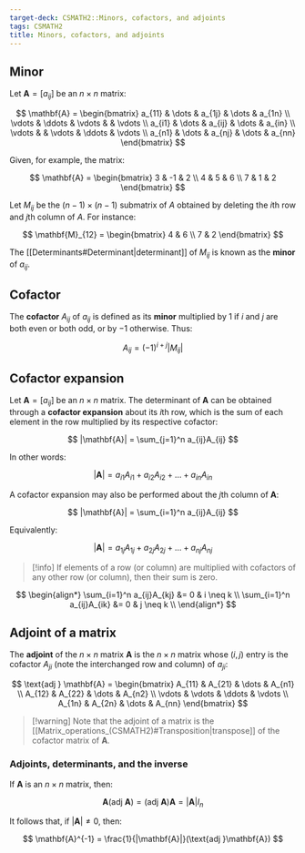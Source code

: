 ```yaml
---
target-deck: CSMATH2::Minors, cofactors, and adjoints
tags: CSMATH2
title: Minors, cofactors, and adjoints
---
```


## Minor

Let $\mathbf{A} = [a_{ij}]$ be an $n \times n$ matrix:

$$
\mathbf{A} = \begin{bmatrix}
a_{11} & \dots & a_{1j} & \dots & a_{1n} \\
\vdots & \ddots & \vdots & & \vdots \\
a_{i1} & \dots & a_{ij} & \dots & a_{in} \\
\vdots & & \vdots & \ddots & \vdots \\
a_{n1} & \dots & a_{nj} & \dots & a_{nn}
\end{bmatrix}
$$

Given, for example, the matrix:

$$
\mathbf{A} = \begin{bmatrix}
3 & -1 & 2 \\
4 & 5 & 6 \\
7 & 1 & 2
\end{bmatrix}
$$

Let $M_{ij}$ be the $(n-1) \times (n-1)$ submatrix of $A$ obtained by deleting the $i$th row and $j$th column of $A$. For instance:

$$
\mathbf{M}_{12} = \begin{bmatrix}
4 & 6 \\
7 & 2
\end{bmatrix}
$$

The [[Determinants#Determinant|determinant]] of $M_{ij}$ is known as the **minor** of $a_{ij}$.

<!--ID: 1717416538911-->

## Cofactor

The **cofactor** $A_{ij}$ of $a_{ij}$ is defined as its **minor** multiplied by $1$ if $i$ and $j$ are both even or both odd, or by $-1$ otherwise. Thus:

$$
A_{ij} = (-1)^{i+j}|M_{ij}|
$$

<!--ID: 1717416538917-->

## Cofactor expansion

Let $\mathbf{A} = [a_{ij}]$ be an $n \times n$ matrix. The determinant of $\mathbf{A}$ can be obtained through a **cofactor expansion** about its $i$th row, which is the sum of each element in the row multiplied by its respective cofactor:

$$
|\mathbf{A}| = \sum_{j=1}^n a_{ij}A_{ij}
$$

In other words:

$$
|\mathbf{A}| = a_{i1}A_{i1} + a_{i2}A_{i2} + \dots + a_{in}A_{in}
$$

A cofactor expansion may also be performed about the $j$th column of $\mathbf{A}$:

$$
|\mathbf{A}| = \sum_{i=1}^n a_{ij}A_{ij}
$$

Equivalently:

$$
|\mathbf{A}| = a_{1j}A_{1j} + a_{2j}A_{2j} + \dots + a_{nj}A_{nj}
$$

>[!info] If elements of a row (or column) are multiplied with cofactors of any other row (or column), then their sum is zero.

$$
\begin{align*}
\sum_{i=1}^n a_{ij}A_{kj} &= 0 & i \neq k \\
\sum_{i=1}^n a_{ij}A_{ik} &= 0 & j \neq k \\
\end{align*}
$$

<!--ID: 1717416538921-->

## Adjoint of a matrix

The **adjoint** of the $n \times n$ matrix $\mathbf{A}$ is the $n \times n$ matrix whose $(i,j)$ entry is the cofactor $A_{ji}$ (note the interchanged row and column) of $a_{ji}$:

$$
\text{adj } \mathbf{A} = \begin{bmatrix}
A_{11} & A_{21} & \dots & A_{n1} \\ 
A_{12} & A_{22} & \dots & A_{n2} \\ 
\vdots & \vdots & \ddots & \vdots \\
A_{1n} & A_{2n} & \dots & A_{nn}
\end{bmatrix}
$$

>[!warning] Note that the adjoint of a matrix is the [[Matrix_operations_(CSMATH2)#Transposition|transpose]] of the cofactor matrix of $\mathbf{A}$.

<!--ID: 1717416538924-->

### Adjoints, determinants, and the inverse

If $\mathbf{A}$ is an $n \times n$ matrix, then:

$$
\mathbf{A}(\text{adj }\mathbf{A}) = (\text{adj }\mathbf{A})\mathbf{A} = |\mathbf{A}|I_n
$$

It follows that, if $|\mathbf{A}| \neq 0$, then:

$$
\mathbf{A}^{-1} = \frac{1}{|\mathbf{A}|}(\text{adj }\mathbf{A})
$$

<!--ID: 1717416538927-->
